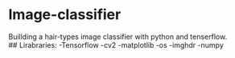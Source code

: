 # Image-classifier
Buillding a hair-types image classifier with python and tenserflow.
## Lirabraries:
-Tensorflow
-cv2
-matplotlib
-os
-imghdr
-numpy
